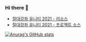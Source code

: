 ### Hi there 👋

- [절대강좌 유니티 2021 - 리소스](https://github.com/IndieGameMaker/UnityBook)
- [절대강좌 유니티 2021 - 프로젝트 소스](https://github.com/IndieGameMaker/SpaceShooter2021)

[![Anurag's GitHub stats](https://github-readme-stats.vercel.app/api?username=indiegamemaker&show_icons=true&theme=cobalt&hides=prs,contribs)](https://github.com/anuraghazra/github-readme-stats)

